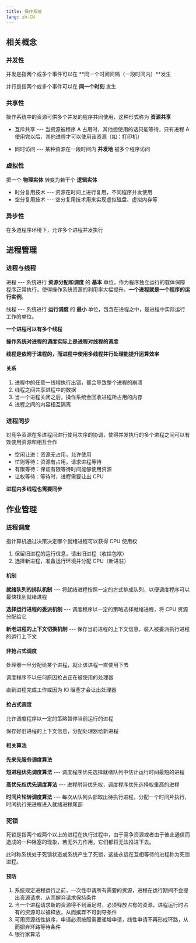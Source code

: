```yaml
---
title: 操作系统
lang: zh-CN
---
```


## 相关概念

### 并发性

并发是指两个或多个事件可以在 **同一个时间间隔（一段时间内）**发生

并行是指两个或多个事件可以在 **同一个时刻** 发生

### 共享性

操作系统中的资源可供多个并发的程序共同使用，这种形式称为 **资源共享**

- 互斥共享 --- 当资源被程序 A 占用时，其他想使用的话只能等待，只有进程 A 使用完以后，其他进程才可以使用该资源（如：打印机）

- 同时访问 --- 某种资源在一段时间内 **并发地** 被多个程序访问

### 虚拟性

把一个 **物理实体** 转变为若干个 **逻辑实体**

- 时分复用技术 --- 资源在时间上进行复用，不同程序并发使用
- 空分复用技术 --- 空分复用技术用来实现虚拟磁盘、虚拟内存等

### 异步性

在多道程序环境下，允许多个进程并发执行

## 进程管理

### 进程与线程

进程 --- 系统进行 **资源分配和调度** 的 **基本** 单位，作为程序独立运行的载体保障程序正常执行，使得操作系统资源的利用率大幅提升。**一个进程就是一个程序的运行实例**。

线程 --- 系统进行 **运行调度** 的 **最小** 单位，包含在进程之中，是进程中实际运行工作的单位。

**一个进程可以有多个线程**

**操作系统对进程的调度实际上是进程对线程的调度**

**线程是依附于进程的，而进程中使用多线程并行处理能提升运算效率**

#### 关系

1. 进程中的任意一线程执行出错，都会导致整个进程的崩溃
2. 线程之间共享进程中的数据
3. 当一个进程关闭之后，操作系统会回收进程所占用的内存
4. 进程之间的内容相互隔离

### 进程同步

对竞争资源在多进程间进行使用次序的协调，使得并发执行的多个进程之间可以有效使用资源和相互合作

- 空闲让进：资源无占用，允许使用
- 忙则等待：资源有占用，请求进程等待
- 有限等待：保证有限等待时间能够使用资源
- 让权等待：等待时，进程需要让出 CPU

**进程内多线程也需要同步**

## 作业管理

### 进程调度

指计算机通过决策决定哪个就绪进程可以获得 CPU 使用权

1. 保留旧进程的运行信息，请出旧进程（收拾包袱）
2. 选择新进程，准备运行环境并分配 CPU（新进驻）

#### 机制

**就绪队列的排队机制** --- 将就绪进程按照一定的方式排成队列，以便调度程序可以最快找到就绪进程

**选择运行进程的委派机制** --- 调度程序以一定的策略选择就绪进程，将 CPU 资源分配给它

**新老进程的上下文切换机制** --- 保存当前进程的上下文信息，装入被委派执行进程的运行上下文

#### 非抢占式调度

处理器一旦分配给某个进程，就让该进程一直使用下去

调度程序不以任何原因抢占正在被使用的处理器

直到进程完成工作或因为 IO 阻塞才会让出处理器

#### 抢占式调度

允许调度程序以一定的策略暂停当前运行的进程

保存好旧进程的上下文信息，分配处理器给新进程

#### 相关算法

**先来先服务调度算法**

**短进程优先调度算法** --- 调度程序优先选择就绪队列中估计运行时间最短的进程

**高优先权优先调度算法** --- 进程附带优先权，调度程序优先选择权重高的进程

**时间片轮转调度算法** --- 每次从队列头部取出待执行进程，分配一个时间片执行，时间执行完进程进入就绪进程尾部

### 死锁

死锁是指两个或两个以上的进程在执行过程中，由于竞争资源或者由于彼此通信而造成的一种阻塞的现象，若无外力作用，它们都将无法推进下去。

此时称系统处于死锁状态或系统产生了死锁，这些永远在互相等待的进程称为死锁进程。

#### 预防

1. 系统规定进程运行之前，一次性申请所有需要的资源，进程在运行期间不会提出资源请求，从而摒弃请求保持条件
2. 当一个进程请求新的资源得不到满足时，必须释放占有的资源，进程运行时占有的资源可以被释放，从而摈弃不可剥夺条件
3. 可用资源线性排序，申请必须按照需要递增申请，线性申请不再形成环路，从而摒弃环路等待条件
4. 银行家算法

